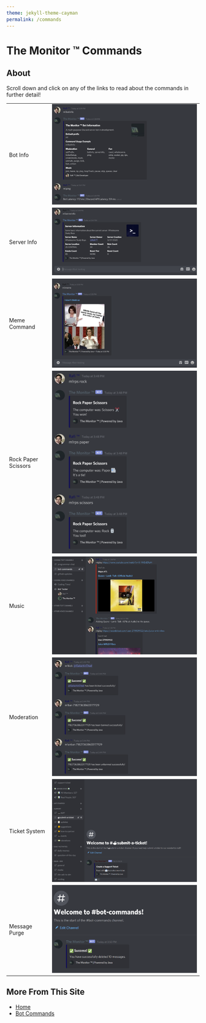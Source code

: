```yaml
---
theme: jekyll-theme-cayman
permalink: /commands
---
```

# The Monitor ™ Commands

## About
Scroll down and click on any of the links to read about the commands in further detail!

<table>
    <tbody>
        <tr>
            <td>Bot Info</td>
            <td><img src="images/bot.png"></td>
        </tr>
        <tr>
            <td>Server Info</td>
            <td><img src="images/server.png"></td>
        </tr>
        <tr>
            <td>Meme Command</td>
            <td><img src="images/meme.png"></td>
        </tr> 
        <tr>
            <td>Rock Paper Scissors</td>
            <td><img src="images/rps.png"></td>
        </tr>
        <tr>
            <td>Music</td>
            <td><img src="images/musicLinks.png"></td>
        </tr>
        <tr>
            <td>Moderation</td>
            <td><img src="images/moderation.png"></td>
        </tr>
        <tr>
            <td>Ticket System</td>
            <td><img src="images/ticketSetup.png"></td>
        </tr>
        <tr>
            <td>Message Purge</td>
            <td><img src="images/purge.png"></td>
        </tr>
    </tbody>
</table>

## More From This Site
* [Home](https://rafi-99.github.io/The-Monitor/)
* [Bot Commands](https://rafi-99.github.io/The-Monitor/commands)
